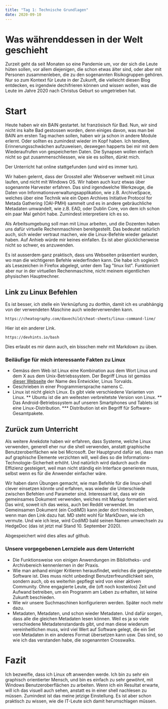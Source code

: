 ```yaml
---
title: "Tag 1: Technische Grundlagen"
date: 2020-09-10
---
```


# Was währenddessen in der Welt geschieht
Zurzeit geht da seit Monaten so eine Pandemie um, vor der sich die Leute hüten sollen, vor allem diejenigen, die schon etwas älter sind, oder aber mit Personen zusammenleben, die zu den sogenannten Risikogruppen gehören. Nur so zum Kontext für Leute in der Zukunft, die vielleicht diesen Blog entdecken, es irgendwie dechifrieren können und wissen wollen, was die Leute im Jahre 2020 nach Christus Geburt so umgetrieben hat. 

# Start
Heute haben wir ein BAIN gestartet. Ist französisch für Bad. Nun, wir sind nicht ins kalte Bad gestossen worden, denn einiges davon, was man bei BAIN am ersten Tag machen sollen, haben wir ja schon in andere Module erlernt. Oder sollten es zumindest wieder im Kopf haben. Ich tendiere, Erinnerungsschwächen aufzuweisen, deswegen happerts bei mir mit dem Wiederaufrufen von gespeicherten Daten. Die Synapsen wollen einfach nicht so gut zusammenschliessen, wie sie es sollten, dünkt mich.

Der Unterricht hat online stattgefunden (und wird es immer tun). 

Wir haben gelernt, dass der Grossteil aller Webserver weltweit mit Linux laufen, und nicht mit Windows OS. Wir haben auch kurz etwas über sogenannte Harvester erfahren. Das sind irgendwelche Werkzeuge, die Daten von Informationsverwaltungsapplikation, wie z.B. ArchiveSpace, welches über eine Technik wie ein Open Archives Initiative Protocol for Metada Gathering (OAI-PMH) sammelt und es in andere gebräuchliche Metadaten umwandelt, wie z.B. EAD, oder Dublin Core, von dem ich schon ein paar Mal gehört habe. Zumindest interpretiere ich es so. 

Als Arbeitsumgebung soll man mit Linux arbeiten, und die Dozenten haben uns dafür virtuelle Rechenmaschinen bereitgestellt. Das bedeutet natürlich auch, sich wieder vertraut machen, wie die Linux-Befehle wieder gelautet haben. 
Auf Anhieb würde mir keines einfallen. Es ist aber glücklicherweise nicht so schwer, es anzuwenden. 

Es ist ausserdem ganz praktisch, dass uns Webseiten präsentiert wurden, wo man die wichtigeren Befehle wiederfinden kann. Die habe ich sogleich als Lesezeichen in Firefox abgelegt, unter dem Tag "linux list". Funktioniert aber nur in der virtuellen Rechenmaschine, nicht meinem eigentlichen physischen Hauptrechner. 

## Link zu Linux Befehlen
Es ist besser, ich stelle ein Verknüpfung zu dorthin, damit ich es unabhängig von der verwendeten Maschine auch wiederverwenden kann. 

```https://cheatography.com/davechild/cheat-sheets/linux-command-line/ ```

Hier ist ein anderer Link. 

```https://devhints.io/bash```

Dies erlaubt es mir dann auch, ein bisschen mehr mit Markdown zu üben.

### Beiläufige für mich interessante Fakten zu Linux
* Gemäss dem Web ist Linux eine Kombination aus dem Wort Linus und dem X aus dem Unix-Betriebssystem. Der Begriff Linus ist gemäss [dieser Webseite](https://whatis.techtarget.com/de/definition/Linux) der Name des Entwickler, Linus Torvalds. 
* Geschrieben in einer Programmiersprache namens C. 
* Linux ist nicht gleich Linux. Es gibt viele verschiedene Varianten von Linux. 
** Ubuntu ist die am weitesten verbreitetste Version von Linux. 
** Das Android-Betriebssystem auf unseren Smartphones und Tablets ist eine Linux-Distribution. 
*** Distribution ist ein Begriff für Software-Gesamtpakete. 

## Zurück zum Unterricht
Als weitere Anekdote haben wir erfahren, dass Systeme, welche Linux verwenden, generell eher nur die shell verwenden, anstatt graphische Benutzeroberlfächen wie bei Microsoft. Der Hauptgrund dafür sei, dass man auf graphische Elemente verzichten will, weil dies so die Informations-Technologie-Sicherheit erhöht. Und natürlich wird dadurch auch die Effizienz gesteigert, weil man nicht ständig ein Interface generieren muss, selbst wenn es für die Anwender einfacher wäre. 

Wir haben dann Übungen gemacht, wie man Befehle für die linux-shell clever einsetzen könnte und erfahren, was wieder die Unterschiede zwischen Befehlen und Parameter sind. 
Interessant ist, dass wir ein gemeinsames Dokument verwenden, welches mit Markup formatiert wird. Das wird, soweit ich das weiss, auch bei Reddit verwendet. 
Im Gemeinsamen Dokument (ein CodiMD) kann jeder dort hineinschreiben, wenn man den Link dazu hat. MD steht wohl für MarkDown, wie ich vermute. Und wie ich lese, wird CodiMD bald seinen Namen umwechseln zu HedgeDoc (das ist jetzt mal Stand 10. September 2020). 

Abgespeichert wird dies alles auf github. 

### Unsere vorgegebenen Lernziele aus dem Unterricht
* Die Funktionsweise von einigen Anwendungen im Bibliotheks- und Archivbereich kennenlernen in der Praxis. 
* Wie man anhand einiger Kritieren herausfindet, welches die geeignetste Software ist. Dies muss nicht unbedingt Benutzerfreundlichkeit sein, sondern auch, ob es weiterhin gepflegt wird von einer aktiven Community. Ohne engagierte Leute, die (oft noch kostenlos) Zeit und Aufwand betreiben, um ein Programm am Leben zu erhalten, ist keine Zukunft beschieden. 
* Wie wir unsere Suchmaschinen konfigurieren werden. Später noch mehr dazu. 
* Metadaten, Metadaten, und schon wieder Metadaten. Und dafür sorgen, dass alle die gleichen Metadaten lesen können. Weil es ja so viele verschiedene Metadatenstandards gibt, und man diese wiederum vereinheitlichen muss, wird viel Wert auf Software gelegt, die ein Set von Metadaten in ein anderes Format übersetzen kann usw. Das sind, so wie ich das verstanden habe, die sogenannten Crosswalks. 

# Fazit
Ich bezweifle, dass ich Linux oft anwenden werde. Ich bin zu sehr ein graphisch orientierter Mensch, und bin es einfach zu sehr gewöhnt, mit Windows Benutzeroberflächen zu arbeiten. Wenn ich ein Resultat erwarte, will ich das visuell auch sehen, anstatt es in einer shell nachlesen zu müssen. Zumindest ist das meine jetzige Einstellung. 
Es ist aber schon praktisch zu wissen, wie die IT-Leute sich damit herumschlagen müssen. 
